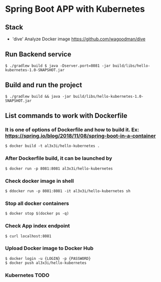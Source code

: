 # Spring Boot APP with Kubernetes

## Stack
- 'dive' Analyze Docker image https://github.com/wagoodman/dive

## Run Backend service
`
$ ./gradlew build
$ java -Dserver.port=8081 -jar build/libs/hello-kubernetes-1.0-SNAPSHOT.jar
`

## Build and run the project
`
$ ./gradlew build && java -jar build/libs/hello-kubernetes-1.0-SNAPSHOT.jar
`
## List commands to work with Dockerfile
### It is one of options of Dockerfile and how to build it. Ex: https://spring.io/blog/2018/11/08/spring-boot-in-a-container
`
$ docker build -t al3x3i/hello-kubernetes .
`
### After Dockerfile build, it can be launched by
`
$ docker run -p 8081:8081 al3x3i/hello-kubernetes
`
### Check docker image in shell
`
$ ddocker run -p 8081:8081 -it al3x3i/hello-kubernetes sh
`
### Stop all docker containers
`
$ docker stop $(docker ps -q)
`
### Check App index endpoint
`
$ curl localhost:8081
`
### Upload Docker image to Docker Hub
```
$ docker login -u {LOGIN} -p {PASSWORD}
$ docker push al3x3i/hello-kubernetes
```
### Kubernetes TODO

